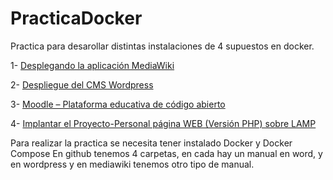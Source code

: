 # PracticaDocker

Practica para desarollar distintas instalaciones de 4 supuestos en docker.

1- [Desplegando la aplicación MediaWiki](MadiaWiki/Docs/ManualDeUsuario.md)

2- [Despliegue del CMS Wordpress](WordPress/Docs)

3- [Moodle – Plataforma educativa de código abierto](Moodle/Docs/Word/)

4- [Implantar el Proyecto-Personal página WEB (Versión PHP) sobre LAMP](ProyectoPersonal/manual/)

Para realizar la practica se necesita tener instalado Docker y Docker Compose
En github tenemos 4 carpetas, en cada hay un manual en word, y en wordpress y en mediawiki tenemos otro tipo de manual.
